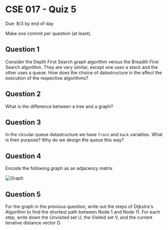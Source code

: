 # CSE 017 - Quiz 5

Due: 8/3 by end of day

Make one commit per question (at least).

## Question 1 

Consider the Depth First Search graph algorithm versus the Breadth First Search algorithm. They are very similar, except one uses a stack and the other uses a queue. How does the choice of datastructure in the affect the execution of the respective algorithms?

## Question 2

What is the difference between a tree and a graph?

## Question 3

In the circular queue datastructure we have `front` and `back` variables. What is their purpose? Why do we design the queue this way?

## Question 4

Encode the following graph as an adjacency matrix

![Graph](https://github.com/cmontella/cse017-quiz5/blob/master/graph.png?raw=true)

## Question 5

For the graph in the previous question, write out the steps of Dijkstra's Algorithm to find the shortest path between Node 1 and Node 11. For each step, write down the Unvisited set U, the Visited set V, and the current tenative distance vector D.
